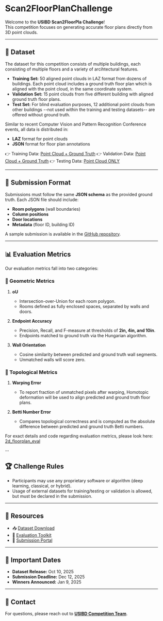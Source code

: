 # Scan2FloorPlanChallenge  

Welcome to the **USIBD Scan2FloorPla Challenge**!  
This competition focuses on generating accurate floor plans directly from 3D point clouds.  

---
## 📂 Dataset  

The dataset for this competition consists of multiple buildings, each consisting of multiple floors and a variety of arcihtectural features.  

- **Training Set:** 50 aligned point clouds in LAZ format from dozens of buildings. Each point cloud includes a ground truth floor plan which is aligned with the point cloud, in the same coordinate system.  
- **Validation Set:** 15 point clouds from five different building with aligned ground truth floor plans.  
- **Test Set:** For blind evaluation purposes, 12 additional point clouds from other buildings --not used within the training and testing datasets-- are offered without ground truth.   

Similar to recent Computer Vision and Pattern Recognition Conference events, all data is distributed in:  
- **LAZ** format for point clouds  
- **JSON** format for floor plan annotations  

👉 Training Data: [Point Cloud + Ground Truth](https://uofi.box.com/s/tbj6fpx4o3h8uzh9ycumfp50xjq4k959) 
👉 Validation Data: [Point Cloud + Ground Truth](https://uofi.box.com/s/448iv4eehpbi1nxaacw0es5861aiah6j)
👉 Testing Data: [Point Cloud ONLY](https://uofi.box.com/s/ebwvgy10hkp1a8fzm6ke5bl4u6ekytb3) 

---
## 📑 Submission Format  

Submissions must follow the same **JSON schema** as the provided ground truth.  Each JSON file should include:  

- **Room polygons** (wall boundaries)  
- **Column positions**
- **Door locations**  
- **Metadata** (floor ID, building ID)  

A sample submission is available in the [GitHub repository](#).  

---

## 📊 Evaluation Metrics  

Our evaluation metrics fall into two categories:
### 🔹 Geometric Metrics  
1. **oU**  
   - Intersection-over-Union for each room polygon.  
   - Rooms defined as fully enclosed spaces, separated by walls and doors.  

2. **Endpoint Accuracy**  
   - Precision, Recall, and F-measure at thresholds of **2in, 4in, and 10in**.  
   - Endpoints matched to ground truth via the Hungarian algorithm.  

3. **Wall Orientation**  
   - Cosine similarity between predicted and ground truth wall segments.  
   - Unmatched walls will score zero.  

### 🔹 Topological Metrics  
1. **Warping Error**  
   - To report fraction of unmatched pixels after warping, Homotopic deformation will be used to align predicted and ground truth floor plans.  

2. **Betti Number Error**  
   - Compares topological correctness and is computed as the absolute difference between predicted and ground truth Betti numbers.  

For exact details and code regarding evaluation metrics, please look here: 
[2d_floorplan_eval](https://github.com/reconstruct/Scan2FloorPlan/tree/main/2d_floorplan_eval)

--
## 🏆 Challenge Rules  

- Participants may use any proprietary software or algorithm (deep learning, classical, or hybrid).  
- Usage of external datasets for training/testing or validation is allowed, but must be declared in the submission.  

---

## 🔗 Resources  
- 📥 [Dataset Download](#)  
- 🧩 [Evaluation Toolkit](#)  
- 🚀 [Submission Portal](#)  

---

## 📅 Important Dates  

- **Dataset Release:** Oct 10, 2025  
- **Submission Deadline:** Dec 12, 2025 
- **Winners Announced:** Jan 9, 2025  

---

## 📧 Contact  
For questions, please reach out to **[USIBD Competition Team](mani.golparvar@usbid.org)**.  
